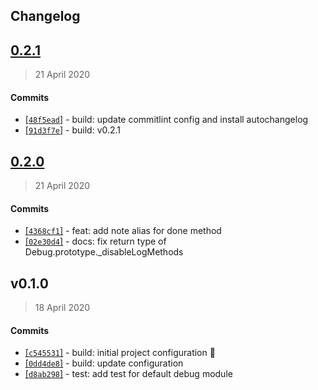 ## Changelog

## [0.2.1](https://github.com/pipeletteio/debug/compare/0.2.0...0.2.1)

> 21 April 2020

#### Commits
- [[`48f5ead`]](https://github.com/pipeletteio/debug/commit/48f5ead0d7632e34211633d4b980ad7cc8611e1e) - build: update commitlint config and install autochangelog
- [[`91d3f7e`]](https://github.com/pipeletteio/debug/commit/91d3f7e516cc59acafa74bf6b3df9d42f8364853) - build: v0.2.1
## [0.2.0](https://github.com/pipeletteio/debug/compare/v0.1.0...0.2.0)

> 21 April 2020

#### Commits
- [[`4368cf1`]](https://github.com/pipeletteio/debug/commit/4368cf1eff4fd373d201a96a4541ef2fd50ef779) - feat: add note alias for done method
- [[`02e30d4`]](https://github.com/pipeletteio/debug/commit/02e30d412fd8d840a6341172b343969580c1d796) - docs: fix return type of Debug.prototype._disableLogMethods
## v0.1.0

> 18 April 2020

#### Commits
- [[`c545531`]](https://github.com/pipeletteio/debug/commit/c545531a459b2e6e4463925f6b872623efe45500) - build: initial project configuration :tada:
- [[`0dd4de8`]](https://github.com/pipeletteio/debug/commit/0dd4de80460a37045bd845b5eecd5d6600450c24) - build: update configuration
- [[`d8ab298`]](https://github.com/pipeletteio/debug/commit/d8ab29837be6ca3104b118f968905f3446742f8f) - test: add test for default debug module
